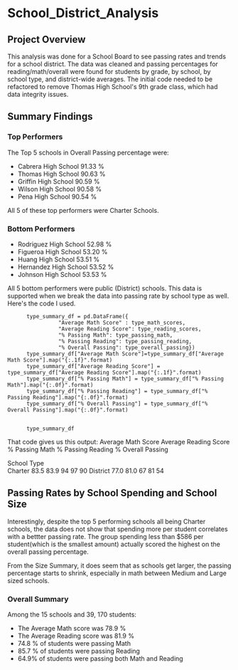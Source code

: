 # School_District_Analysis
## Project Overview
This analysis was done for a School Board to see passing rates and trends for a school district. The data was cleaned and passing percentages for reading/math/overall were found for students by grade, by school, by school type, and district-wide averages. The initial code needed to be refactored to remove Thomas High School's 9th grade class, which had data integrity issues.

## Summary Findings

### Top Performers
The Top 5 schools in Overall Passing percentage were:
  - Cabrera High School	91.33 %
  - Thomas High School	90.63 %
  - Griffin High School	90.59 %
  - Wilson High School	90.58 %
  - Pena High School		90.54 %

All 5 of these top performers were Charter Schools.

### Bottom Performers
  - Rodriguez High School	52.98 %
  - Figueroa High School	53.20 %
  - Huang High School   	53.51 %
  - Hernandez High School	53.52 %
  - Johnson High School	  53.53 %

All 5 bottom performers were public (District) schools.
This data is supported when we break the data into passing rate by school type as well. Here's the code I used. 

          type_summary_df = pd.DataFrame({
                    "Average Math Score" : type_math_scores,
                    "Average Reading Score": type_reading_scores,
                    "% Passing Math": type_passing_math,
                    "% Passing Reading": type_passing_reading,
                    "% Overall Passing": type_overall_passing})
          type_summary_df["Average Math Score"]=type_summary_df["Average Math Score"].map("{:.1f}".format)
          type_summary_df["Average Reading Score"] = type_summary_df["Average Reading Score"].map("{:.1f}".format)
          type_summary_df["% Passing Math"] = type_summary_df["% Passing Math"].map("{:.0f}".format)
          type_summary_df["% Passing Reading"] = type_summary_df["% Passing Reading"].map("{:.0f}".format)
          type_summary_df["% Overall Passing"] = type_summary_df["% Overall Passing"].map("{:.0f}".format)


          type_summary_df


That code gives us this output:
        	Average Math Score	Average Reading Score	% Passing Math	% Passing Reading	% Overall Passing

School Type					
          Charter	83.5	83.9	94	97	90
          District	77.0	81.0	67	81	54
          
## Passing Rates by School Spending and School Size
Interestingly, despite the top 5 performing schools all being Charter schools, the data does not show that spending more per student correlates with a bettter passing rate. The group spending less than $586 per student(which is the smallest amount) actually scored the highest on the overall passing percentage.

From the Size Summary, it does seem that as schools get larger, the passing percentage starts to shrink, especially in math between Medium and Large sized schools.

### Overall Summary
Among the 15 schools and 39, 170 students:
- The Average Math score was 78.9 %
- The Average Reading score was 81.9 %
- 74.8 % of students were passing Math
- 85.7 % of students were passing Reading
- 64.9% of students were passing both Math and Reading


